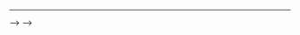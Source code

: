 <!-- <h2 align="center">Hey there
 <img src="https://media.giphy.com/media/hvRJCLFzcasrR4ia7z/giphy.gif" width="30px">, I'm Manideep
 <img src="https://media.giphy.com/media/l1JJ7hRzqWBQ7dKys7/giphy.gif" width="50">
</h2>
 
<h3 align="center">Engineer | Aspiring Developer</h3> 

<p align="center">
 <em>Electronics And Communication Enginner at <a href="https://bmsit.ac.in/">B.M.S Institute of Technology and Management</a>
 <img src="https://media.giphy.com/media/YS1oEkcJAcq1q/giphy.gif" width="30"></em>
</p>
 
***

<p align="center">
   <img height="300px" width="500px" src="https://media.giphy.com/media/VekcnHOwOI5So/giphy.gif" alt="The Coding Cat"/>
</p>
 
><h2>If you are Intrested in me, then checkout this👇</h2>
 
 ```Python
Manideep = {
               Pronouns: "He" / "His";
               Code: [ HTML, CSS, C++, C ];
               How-To-Reach-Me: ["Step 1:Start a Web Dev vs Android Dev"
                                 "Step 2: Wait"];  //Just Kidding😄
           }
```

><h2>Randomly generated Quote</h2>
 ![Quote](https://github-readme-quotes.herokuapp.com/quote?theme=material-palenight&animation=grow_out_in&layout=default&font=default)
 
><h2>Find me on :</h2>

<div align="center">
<a href="https://twitter.com/Manideep085"><img src="https://img.shields.io/badge/Twitter-1DA1F2?style=for-the-badge&logo=twitter&logoColor=white">
<a href="https://www.linkedin.com/in/manideep-k-02a4b0208/"><img src="https://img.shields.io/badge/LinkedIn-0077B5?style=for-the-badge&logo=linkedin&logoColor=white">
<a href="https://hashnode.com/@Manideep01"><img src="https://img.shields.io/badge/Hashnode-2962FF?style=for-the-badge&logo=hashnode&logoColor=white">
<a href="https://www.instagram.com/mani_0248/"><img src="https://img.shields.io/badge/Instagram-E4405F?style=for-the-badge&logo=instagram&logoColor=white">
<a href="https://www.hackerrank.com/kunjetimanideep"><img src="https://img.shields.io/badge/-Hackerrank-2EC866?style=for-the-badge&logo=HackerRank&logoColor=white">
</div>

><h2>GitHub Stats</h2>
<div align="center">
 <img src="https://github-readme-stats.vercel.app/api?username=Manideep-Kunjeti&show_icons=true&theme=radical">
 <img src="https://github-readme-stats.vercel.app/api/top-langs/?username=Manideep-Kunjeti&layout=compact&theme=radical">
</div>
<p align="center">
 <img src="https://github-readme-streak-stats.herokuapp.com?user=Manideep-Kunjeti&theme=dark&stroke=DD2727">
</p>
 
<!-- ><h2>My Projects😇</h2>
  <p align = "center">
  <a href="https://github.com/Manideep-Kunjeti/MC-Bus-Reservation">
   <img src = "https://github-readme-stats.vercel.app/api/pin/?username=Manideep-Kunjeti&repo=MC-Bus-Reservation&theme=radical">
  </a> -->
 
<!-- ><h2>My Blogs</h2>
 <!-- BLOG-POST-LIST:START -->
<!--  - [GitHub Series](https://kunjetimanideep.hashnode.dev/series/github-learning)
 - [Get Canva Pro for FREE today](https://kunjetimanideep.hashnode.dev/get-canva-pro-for-free-today)
 - [This VS Code trick can save your time!!](https://kunjetimanideep.hashnode.dev/this-vs-code-trick-can-save-your-time) -->
 <!-- BLOG-POST-LIST:END -->
 
---
 
<!-- <img align="left" alt="Doge" width="" src="dogegif.gif" />
<img align="right" alt="Doge" width="" src="dogegif.gif" /> 
<p align="center"> 
   Visitors count :<br>
   <img src="https://profile-counter.glitch.me/Manideep-Kunjeti/count.svg" />
</p> -->
<!-- <img align="left" alt="Doge" width="" src="dogegif.gif" />
<img align="right" alt="Doge" width="" src="dogegif.gif" /> -->
 
 --> -->
